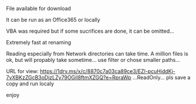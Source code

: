 File available for download

It can be run as an Office365 or locally

VBA was required but if some sucrifices are done, it can be omitted...

Extremely fast at renaming

Reading especially from Network directories can take time. A million files is ok, but will propably take sometime... use filter or chose smaller paths...

URL for view: https://1drv.ms/x/c/8870c7a03ca89ce3/EZl-pcuHiddKj-7vXBKzZGcB3oDjzLZy79OGiI8ftmXZGQ?e=RpraWp  ...ReadOnly... pls save a copy and run localy

enjoy
